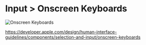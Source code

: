 # Input > Onscreen Keyboards

![Onscreen Keyboards](https://developer.apple.com/design/human-interface-guidelines/images/thumbnails/components/onscreen-keyboards-thumbnail_2x.png)

https://developer.apple.com/design/human-interface-guidelines/components/selection-and-input/onscreen-keyboards